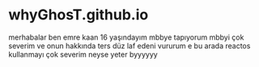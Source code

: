 # whyGhosT.github.io

merhabalar ben emre kaan 16 yaşındayım mbbye tapıyorum mbbyi çok severim ve onun hakkında ters düz laf edeni vururum e bu arada reactos kullanmayı çok severim
neyse yeter byyyyyy

